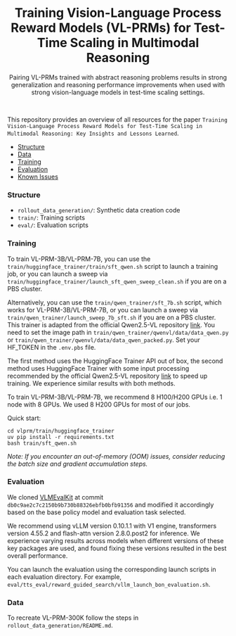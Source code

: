 <div align="center">
  <h1>Training Vision-Language Process Reward Models (VL-PRMs) for Test-Time Scaling in Multimodal Reasoning</h1>
  <p>Pairing VL-PRMs trained with abstract reasoning problems results in strong generalization and reasoning performance improvements when used with strong vision-language models in test-time scaling settings.
 </p>
</div>
<br>

<!-- ![](visuals/) -->

This repository provides an overview of all resources for the paper `Training Vision-Language Process Reward Models for Test-Time Scaling in Multimodal Reasoning: Key Insights and Lessons Learned`.

- [Structure](#structure)
- [Data](#data)
- [Training](#training)
- [Evaluation](#evaluation)
- [Known Issues](#known-issues)

### Structure

- `rollout_data_generation/`: Synthetic data creation code
- `train/`: Training scripts
- `eval/`: Evaluation scripts

### Training

To train VL-PRM-3B/VL-PRM-7B, you can use the `train/huggingface_trainer/train/sft_qwen.sh` script to launch a training job, or you can launch a sweep via `train/huggingface_trainer/launch_sft_qwen_sweep_clean.sh` if you are on a PBS cluster.

Alternatively, you can use the `train/qwen_trainer/sft_7b.sh` script, which works for VL-PRM-3B/VL-PRM-7B, or you can launch a sweep via `train/qwen_trainer/launch_sweep_7b_sft.sh` if you are on a PBS cluster. This trainer is adapted from the official Qwen2.5-VL repository [link](https://github.com/QwenLM/Qwen2.5-VL/tree/main/train). You need to set the image path in `train/qwen_trainer/qwenvl/data/data_qwen.py` or `train/qwen_trainer/qwenvl/data/data_qwen_packed.py`. Set your HF_TOKEN in the `.env.pbs` file.

The first method uses the HuggingFace Trainer API out of box, the second method uses HuggingFace Trainer with some input processing recommended by the official Qwen2.5-VL repository [link](https://github.com/QwenLM/Qwen2.5-VL/tree/main/train) to speed up training. We experience similar results with both methods.

To train VL-PRM-3B/VL-PRM-7B, we recommend 8 H100/H200 GPUs i.e. 1 node with 8 GPUs. We used 8 H200 GPUs for most of our jobs.

Quick start:
```
cd vlprm/train/huggingface_trainer
uv pip install -r requirements.txt
bash train/sft_qwen.sh
```
*Note: If you encounter an out-of-memory (OOM) issues, consider reducing the batch size and gradient accumulation steps.*

### Evaluation

We cloned [VLMEvalKit](https://github.com/open-compass/VLMEvalKit) at commit `db0c9ae2c7c2150b9b730b88326ebfb0bfb91356` and modified it accordingly based on the base policy model and evaluation task selected. 

We recommend using vLLM version 0.10.1.1 with V1 engine, transformers version 4.55.2 and flash-attn version 2.8.0.post2 for inference. We experience varying results across models when different versions of these key packages are used, and found fixing these versions resulted in the best overall performance. 

You can launch the evaluation using the corresponding launch scripts in each evaluation directory. For example, `eval/tts_eval/reward_guided_search/vllm_launch_bon_evaluation.sh`. 

### Data

To recreate VL-PRM-300K follow the steps in `rollout_data_generation/README.md`. 

